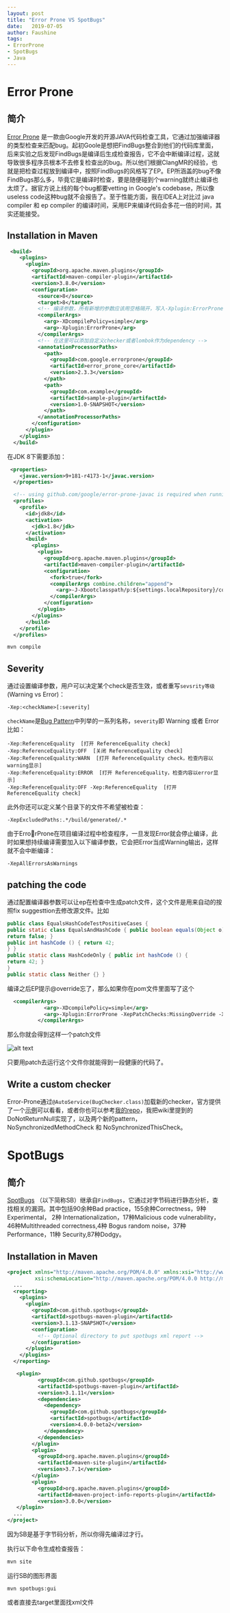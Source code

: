 ```yaml
---
layout: post
title: "Error Prone VS SpotBugs"
date:   2019-07-05
author: Faushine
tags: 
- ErrorProne
- SpotBugs
- Java
---
```


# Error Prone

## 简介

[Error Prone](https://errorprone.info/) 是一款由Google开发的开源JAVA代码检查工具，它通过加强编译器的类型检查来匹配bug。起初Goole是想把FindBugs整合到他们的代码库里面，后来实验之后发现FindBugs是编译后生成检查报告，它不会中断编译过程，这就导致很多程序员根本不去修复检查出的bug。所以他们根据ClangMR的经验，也就是把检查过程放到编译中，按照FindBugs的风格写了EP。EP所涵盖的bug不像FindBugs那么多，毕竟它是编译时检查，要是随便碰到个warning就终止编译也太烦了。据官方说上线的每个bug都要vetting in Google's codebase，所以像useless code这种bug就不会报告了。至于性能方面，我在IDEA上对比过 java compiler 和 ep compiler 的编译时间，采用EP来编译代码会多花一倍的时间，其实还能接受。

## Installation in Maven

```xml
 <build>
    <plugins>
      <plugin>
        <groupId>org.apache.maven.plugins</groupId>
        <artifactId>maven-compiler-plugin</artifactId>
        <version>3.8.0</version>
        <configuration>
          <source>8</source>
          <target>8</target>
          <!-- 编译参数，所有新增的参数应该用空格隔开，写入-Xplugin:ErrorProne之后-->
          <compilerArgs>
            <arg>-XDcompilePolicy=simple</arg>
            <arg>-Xplugin:ErrorProne</arg>
          </compilerArgs>
          <!-- 在这里可以添加自定义checker或者lombok作为dependency -->
          <annotationProcessorPaths>
            <path>
              <groupId>com.google.errorprone</groupId>
              <artifactId>error_prone_core</artifactId>
              <version>2.3.3</version>
            </path>
            <path>
              <groupId>com.example</groupId>
              <artifactId>sample-plugin</artifactId>
              <version>1.0-SNAPSHOT</version>
            </path>
          </annotationProcessorPaths>
        </configuration>
      </plugin>
    </plugins>
  </build>
```

在JDK 8下需要添加：

```xml
 <properties>
    <javac.version>9+181-r4173-1</javac.version>
  </properties>

  <!-- using github.com/google/error-prone-javac is required when running on JDK 8 -->
  <profiles>
    <profile>
      <id>jdk8</id>
      <activation>
        <jdk>1.8</jdk>
      </activation>
      <build>
        <plugins>
          <plugin>
            <groupId>org.apache.maven.plugins</groupId>
            <artifactId>maven-compiler-plugin</artifactId>
            <configuration>
              <fork>true</fork>
              <compilerArgs combine.children="append">
                <arg>-J-Xbootclasspath/p:${settings.localRepository}/com/google/errorprone/javac/${javac.version}/javac-${javac.version}.jar</arg>
              </compilerArgs>
            </configuration>
          </plugin>
        </plugins>
      </build>
    </profile>
  </profiles>
```

```bash
mvn compile
```

## Severity

通过设置编译参数，用户可以决定某个check是否生效，或者重写`sevsrity等级`(Warning vs Error)：

```
-Xep:<checkName>[:severity]
```
`checkName`是[Bug Pattern](https://errorprone.info/bugpatterns)中列举的一系列名称，`severity`即 Warning 或者 Error
比如：

```
-Xep:ReferenceEquality  [打开 ReferenceEquality check]
-Xep:ReferenceEquality:OFF  [关闭 ReferenceEquality check]
-Xep:ReferenceEquality:WARN  [打开 ReferenceEquality check，检查内容以warning显示]
-Xep:ReferenceEquality:ERROR  [打开 ReferenceEquality，检查内容以error显示]
-Xep:ReferenceEquality:OFF -Xep:ReferenceEquality  [打开 ReferenceEquality check]
```

此外你还可以定义某个目录下的文件不希望被检查：

```
-XepExcludedPaths:.*/build/generated/.*
```

由于ErrorProne在项目编译过程中检查程序，一旦发现Error就会停止编译，此时如果想持续编译需要加入以下编译参数，它会把Error当成Warning输出，这样就不会中断编译：

```
-XepAllErrorsAsWarnings
```

## patching the code

通过配置编译器参数可以让ep在检查中生成patch文件，这个文件是用来自动的按照fix suggesttion去修改源文件。比如

```java
public class EqualsHashCodeTestPositiveCases {
public static class EqualsAndHashCode { public boolean equals(Object o) {
return false; }
public int hashCode () { return 42;
} }
public static class HashCodeOnly { public int hashCode () {
return 42; }
}
public static class Neither {} }
```

编译之后EP提示@override忘了，那么如果你在pom文件里面写了这个

```xml
  <compilerArgs>
            <arg>-XDcompilePolicy=simple</arg>
            <arg>-Xplugin:ErrorProne -XepPatchChecks:MissingOverride -XepPatchLocation:/Users/faushine/Documents/CaseStudy </arg>
          </compilerArgs>
```

那么你就会得到这样一个patch文件

![alt text](/img/in-post/2018-07-30/patchfile.png)

只要用patch去运行这个文件你就能得到一段健康的代码了。

## Write a custom checker

Error-Prone通过`@AutoService(BugChecker.class)`加载新的checker，官方提供了一个[示例](https://github.com/google/error-prone/tree/master/examples/plugin/maven)可以看看，或者你也可以参考[我的repo](https://github.com/faushine/custom-checker)，我把wiki里提到的DoNotReturnNull实现了，以及两个新的pattern，NoSynchronizedMethodCheck 和 NoSynchronizedThisCheck。



# SpotBugs

## 简介

[SpotBugs](https://spotbugs.github.io/) （以下简称SB）继承自`FindBugs`，它通过对字节码进行静态分析，查找相关的漏洞。其中包括90余种Bad practice，155余种Correctness，9种Experimental， 2种 Internationalization，17种Malicious code vulnerability，46种Multithreaded correctness,4种 Bogus random noise，37种Performance，11种 Security,87种Dodgy。

## Installation in Maven

```xml
<project xmlns="http://maven.apache.org/POM/4.0.0" xmlns:xsi="http://www.w3.org/2001/XMLSchema-instance"
         xsi:schemaLocation="http://maven.apache.org/POM/4.0.0 http://maven.apache.org/xsd/maven-4.0.0.xsd">
  ...
  <reporting>
    <plugins>
      <plugin>
        <groupId>com.github.spotbugs</groupId>
        <artifactId>spotbugs-maven-plugin</artifactId>
        <version>3.1.13-SNAPSHOT</version>
        <configuration>
          <!-- Optional directory to put spotbugs xml report -->
        </configuration>
      </plugin>
    </plugins>
  </reporting>

   <plugin>
          <groupId>com.github.spotbugs</groupId>
          <artifactId>spotbugs-maven-plugin</artifactId>
          <version>3.1.11</version>
          <dependencies>
            <dependency>
              <groupId>com.github.spotbugs</groupId>
              <artifactId>spotbugs</artifactId>
              <version>4.0.0-beta2</version>
            </dependency>
          </dependencies>
        </plugin>
        <plugin>
          <groupId>org.apache.maven.plugins</groupId>
          <artifactId>maven-site-plugin</artifactId>
          <version>3.7.1</version>
        </plugin>
        <plugin>
          <groupId>org.apache.maven.plugins</groupId>
          <artifactId>maven-project-info-reports-plugin</artifactId>
          <version>3.0.0</version>
   </plugin>
  ...
</project>
```

因为SB是基于字节码分析，所以你得先编译过才行。

执行以下命令生成检查报告：

```bash
mvn site
```

运行SB的图形界面
```
mvn spotbugs:gui
```

或者直接去target里面找xml文件



